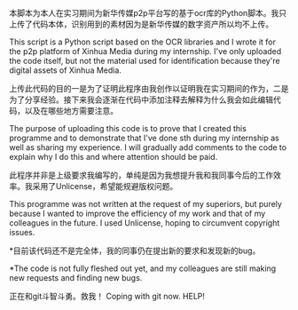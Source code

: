 本脚本为本人在实习期间为新华传媒p2p平台写的基于ocr库的Python脚本。我只上传了代码本体，识别用到的素材因为是新华传媒的数字资产所以均不上传。

This script is a Python script based on the OCR libraries and I wrote it for the p2p platform of Xinhua Media during my internship. I've only uploaded the code itself, but not the material used for identification because they're digital assets of Xinhua Media.

上传此代码的目的一是为了证明此程序由我创作以证明我在实习期间的作为，二是为了分享经验。接下来我会逐渐在代码中添加注释去解释为什么我会如此编辑代码，以及在哪些地方需要注意。

The purpose of uploading this code is to prove that I created this programme and to demonstrate that I've done sth during my internship as well as sharing my experience. I will gradually add comments to the code to explain why I do this and where attention should be paid.

此程序并非是上级要求我编写的，单纯是因为我想提升我和我同事今后的工作效率。我采用了Unlicense，希望能规避版权问题。

This programme was not written at the request of my superiors, but purely because I wanted to improve the efficiency of my work and that of my colleagues in the future. I used Unlicense, hoping to circumvent copyright issues.

*目前该代码还不是完全体，我的同事仍在提出新的要求和发现新的bug。

*The code is not fully fleshed out yet, and my colleagues are still making new requests and finding new bugs.

正在和git斗智斗勇。救我！
Coping with git now. HELP!
